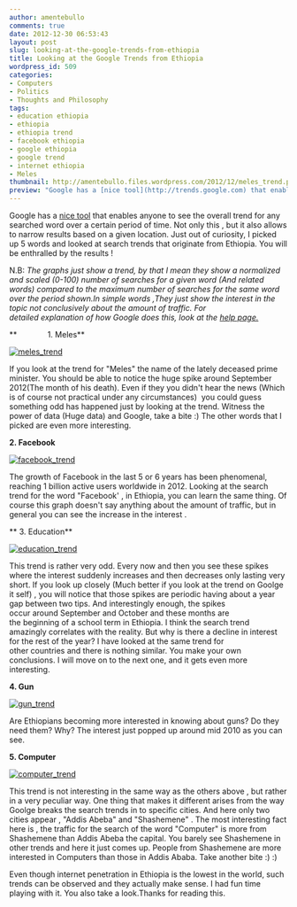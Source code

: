 ```yaml
---
author: amentebullo
comments: true
date: 2012-12-30 06:53:43
layout: post
slug: looking-at-the-google-trends-from-ethiopia
title: Looking at the Google Trends from Ethiopia
wordpress_id: 509
categories:
- Computers
- Politics
- Thoughts and Philosophy
tags:
- education ethiopia
- ethiopia
- ethiopia trend
- facebook ethiopia
- google ethiopia
- google trend
- internet ethiopia
- Meles
thumbnail: http://amentebullo.files.wordpress.com/2012/12/meles_trend.png
preview: "Google has a [nice tool](http://trends.google.com) that enables anyone to see the overall trend for any searched word over a certain period of time. Not only this , but it also allows to narrow results based on a given location..."
---
```


Google has a [nice tool](http://trends.google.com) that enables anyone to see the overall trend for any searched word over a certain period of time. Not only this , but it also allows to narrow results based on a given location. Just out of curiosity, I picked up 5 words and looked at search trends that originate from Ethiopia. You will be enthralled by the results !

N.B: _The graphs just show a trend, by that I mean they show a normalized and scaled (0-100) number of searches for a given word (And related words) compared to the maximum number of searches for the same word over the period shown.In simple words ,They just show the interest in the topic not conclusively about the amount of traffic. For detailed explanation of how Google does this, look at the [help page.](http://support.google.com/trends?hl=en)_

**              1. Meles**

[![meles_trend](http://amentebullo.files.wordpress.com/2012/12/meles_trend.png)](http://amentebullo.wordpress.com/2012/12/30/looking-at-the-google-trends-from-ethiopia/meles_trend/)

If you look at the trend for "Meles" the name of the lately deceased prime minister. You should be able to notice the huge spike around September 2012(The month of his death). Even if they you didn't hear the news (Which is of course not practical under any circumstances)  you could guess something odd has happened just by looking at the trend. Witness the power of data (Huge data) and Google, take a bite :) The other words that I picked are even more interesting.

**2. Facebook**

[![facebook_trend](http://amentebullo.files.wordpress.com/2012/12/facebook_trend.png)](http://amentebullo.wordpress.com/2012/12/30/looking-at-the-google-trends-from-ethiopia/facebook_trend/)

The growth of Facebook in the last 5 or 6 years has been phenomenal, reaching 1 billion active users worldwide in 2012. Looking at the search trend for the word "Facebook' , in Ethiopia, you can learn the same thing. Of course this graph doesn't say anything about the amount of traffic, but in general you can see the increase in the interest .

** 3. Education**

[![education_trend](http://amentebullo.files.wordpress.com/2012/12/education_trend.png)](http://amentebullo.wordpress.com/2012/12/30/looking-at-the-google-trends-from-ethiopia/education_trend/)

This trend is rather very odd. Every now and then you see these spikes where the interest suddenly increases and then decreases only lasting very short. If you look up closely (Much better if you look at the trend on Goolge it self) , you will notice that those spikes are periodic having about a year gap between two tips. And interestingly enough, the spikes occur around September and October and these months are the beginning of a school term in Ethiopia. I think the search trend amazingly correlates with the reality. But why is there a decline in interest for the rest of the year? I have looked at the same trend for other countries and there is nothing similar. You make your own conclusions. I will move on to the next one, and it gets even more interesting.

**4. Gun**

[![gun_trend](http://amentebullo.files.wordpress.com/2012/12/gun_trend.png)](http://amentebullo.wordpress.com/2012/12/30/looking-at-the-google-trends-from-ethiopia/gun_trend/)

Are Ethiopians becoming more interested in knowing about guns? Do they need them? Why? The interest just popped up around mid 2010 as you can see.

**5. Computer**

[![computer_trend](http://amentebullo.files.wordpress.com/2012/12/computer_trend.png)](http://amentebullo.wordpress.com/2012/12/30/looking-at-the-google-trends-from-ethiopia/computer_trend/)

This trend is not interesting in the same way as the others above , but rather in a very peculiar way. One thing that makes it different arises from the way Goolge breaks the search trends in to specific cities. And here only two cities appear , "Addis Abeba" and "Shashemene" . The most interesting fact here is , the traffic for the search of the word "Computer" is more from Shashemene than Addis Abeba the capital. You barely see Shashemene in other trends and here it just comes up. People from Shashemene are more interested in Computers than those in Addis Ababa. Take another bite :) :)

Even though internet penetration in Ethiopia is the lowest in the world, such trends can be observed and they actually make sense. I had fun time playing with it. You also take a look.Thanks for reading this.
